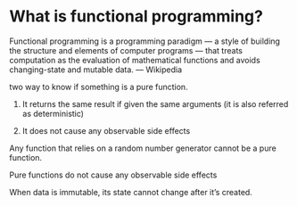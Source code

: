 # What is functional programming?

Functional programming is a programming paradigm — a style of building the structure and elements of computer programs — that treats computation as the evaluation of mathematical functions and avoids changing-state and mutable data. — Wikipedia

two way to know if something is a pure function.

1. It returns the same result if given the same arguments (it is also referred as deterministic)

2. It does not cause any observable side effects

Any function that relies on a random number generator cannot be a pure function.

Pure functions do not cause any observable side effects

When data is immutable, its state cannot change after it’s created.